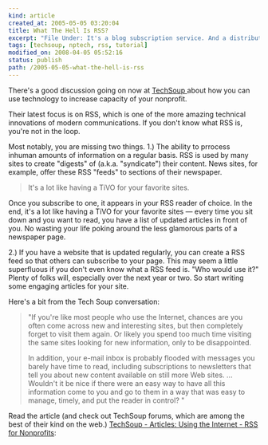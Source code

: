 ```yaml
---
kind: article
created_at: 2005-05-05 03:20:04
title: What The Hell Is RSS?
excerpt: "File Under: It's a blog subscription service. And a distribution service for your blog. And one of the S's stands for \"Simple.\" And it's free. Which means, File Under: It rocks."
tags: [techsoup, nptech, rss, tutorial]
modified_on: 2008-04-05 05:52:16
status: publish 
path: /2005-05-05-what-the-hell-is-rss
---
```



There's a good discussion going on now at <a href="http://www.techsoup.org">TechSoup </a>about how you can use technology to increase capacity of your nonprofit. 

Their latest focus is on RSS, which is one of the more amazing technical innovations of modern communications. If you don't know what RSS is, you're not in the loop.

Most notably, you are missing two things. 1.) The ability to prrocess inhuman amounts of information on a regular basis. RSS is used by many sites to create "digests" of (a.k.a. "syndicate") their content. News sites, for example, offer these RSS "feeds" to sections of their newspaper. 

<blockquote>It's a lot like having a TiVO for your favorite sites.</blockquote>

Once you subscribe to one, it appears in your RSS reader of choice. In the end, it's a lot like having a TiVO for your favorite sites &mdash; every time you sit down and you want to read, you have a list of updated articles in front of you. No wasting your life poking around the less glamorous parts of a newspaper page. 

2.) If you have a website that is updated regularly, you can create a RSS feed so that others can subscribe to your page. This may seem a little superfluous if you don't even know what a RSS feed is. "Who would use it?" Plenty of folks will, especially over the next year or two. So start writing some engaging articles for your site. 

Here's a bit from the Tech Soup conversation:

<blockquote class="large">"If you're like most people who use the Internet, chances are you often come across new and interesting sites, but then completely forget to visit them again. Or likely you spend too much time visiting the same sites looking for new information, only to be disappointed. 

In addition, your e-mail inbox is probably flooded with messages you barely have time to read, including subscriptions to newsletters that tell you about new content available on still more Web sites. ... Wouldn't it be nice if there were an easy way to have all this information come to you and go to them in a way that was easy to manage, timely, and put the reader in control? "</blockquote>

Read the article (and check out TechSoup forums, which are among the best of their kind on the web.) <a href="http://www.techsoup.org/howto/articlepage.cfm?ArticleId=594">TechSoup - Articles: Using the Internet - RSS for Nonprofits</a>: <div style="clear:both; padding-bottom: 0.25em;"></div>